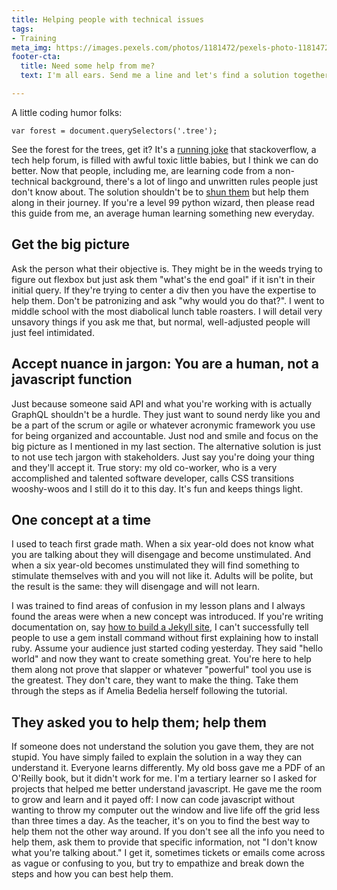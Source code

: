 ```yaml
---
title: Helping people with technical issues
tags:
- Training
meta_img: https://images.pexels.com/photos/1181472/pexels-photo-1181472.jpeg?cs=srgb&dl=pexels-christina-morillo-1181472.jpg
footer-cta:
  title: Need some help from me?
  text: I'm all ears. Send me a line and let's find a solution together.

---
```

A little coding humor folks:

    var forest = document.querySelectors('.tree');

See the forest for the trees, get it? It's a [running joke](https://i.redd.it/av1g54jp94i71.png) that stackoverflow, a tech help forum, is filled with awful toxic little babies, but I think we can do better. Now that people, including me, are learning code from a non-technical background, there's a lot of lingo and unwritten rules people just don't know about. The solution shouldn't be to [shun them](https://meta.stackoverflow.com/questions/289336/is-it-okay-to-downvote-questions-asking-if-some-code-could-work-but-not-actually/412023#412023) but help them along in their journey. If you're a level 99 python wizard, then please read this guide from me, an average human learning something new everyday.

## Get the big picture

Ask the person what their objective is. They might be in the weeds trying to figure out flexbox but just ask them "what's the end goal" if it isn't in their initial query. If they're trying to center a div then you have the expertise to help them. Don't be patronizing and ask "why would you do that?". I went to middle school with the most diabolical lunch table roasters. I will detail very unsavory things if you ask me that, but normal, well-adjusted people will just feel intimidated.

## Accept nuance in jargon: You are a human, not a javascript function

Just because someone said API and what you're working with is actually GraphQL shouldn't be a hurdle. They just want to sound nerdy like you and be a part of the scrum or agile or whatever acronymic framework you use for being organized and accountable. Just nod and smile and focus on the big picture as I mentioned in my last section. The alternative solution is just to not use tech jargon with stakeholders. Just say you're doing your thing and they'll accept it. True story: my old co-worker, who is a very accomplished and talented software developer, calls CSS transitions wooshy-woos and I still do it to this day. It's fun and keeps things light.

## One concept at a time

I used to teach first grade math. When a six year-old does not know what you are talking about they will disengage and become unstimulated. And when a six year-old becomes unstimulated they will find something to stimulate themselves with and you will not like it. Adults will be polite, but the result is the same: they will disengage and will not learn.

I was trained to find areas of confusion in my lesson plans and I always found the areas were when a new concept was introduced. If you're writing documentation on, say [how to build a Jekyll site](https://edcupaioli.com/blog/how-to-create-a-jekyll-site-with-github-pages/), I can't successfully tell people to use a gem install command without first explaining how to install ruby. Assume your audience just started coding yesterday. They said "hello world" and now they want to create something great. You're here to help them along not prove that slapper or whatever "powerful" tool you use is the greatest. They don't care, they want to make the thing. Take them through the steps as if Amelia Bedelia herself following the tutorial.

## They asked you to help them; help them

If someone does not understand the solution you gave them, they are not stupid. You have simply failed to explain the solution in a way they can understand it. Everyone learns differently. My old boss gave me a PDF of an O'Reilly book, but it didn't work for me. I'm a tertiary learner so I asked for projects that helped me better understand javascript. He gave me the room to grow and learn and it payed off: I now can code javascript without wanting to throw my computer out the window and live life off the grid less than three times a day. As the teacher, it's on you to find the best way to help them not the other way around. If you don't see all the info you need to help them, ask them to provide that specific information, not "I don't know what you're talking about." I get it, sometimes tickets or emails come across as vague or confusing to you, but try to empathize and break down the steps and how you can best help them.